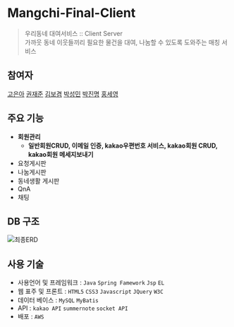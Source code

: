 # Mangchi-Final-Client
>우리동네 대여서비스 :: Client Server  
>가까웃 동네 이웃들끼리 필요한 물건을 대여, 나눔할 수 있도록 도와주는 매칭 서비스

## 참여자
[고은아](https://github.com/EunaGo) [권재준](https://github.com/alikwon) [김보겸](https://github.com/BogyeumKim) [박성민](https://github.com/seongMinS2) [박진명](https://github.com/qkrwlsaud) [홍세영](https://github.com/maiorem)  

## 주요 기능
* **회원관리**  
    * **일반회원CRUD, 이메일 인증, kakao우편번호 서비스, kakao회원 CRUD, kakao회원 메세지보내기**    
* 요청게시판  
* 나눔게시판  
* 동네생활 게시판  
* QnA  
* 채팅  

## DB 구조
![최종ERD](https://user-images.githubusercontent.com/63032830/92091833-430a7b00-ee0c-11ea-92f5-b2bc9c01cfd0.png)

## 사용 기술
* 사용언어 및 프레임워크 : `Java` `Spring Famework` `Jsp` `EL`
* 웹 표주 및 프론트 : `HTML5` `CSS3` `Javascript` `JQuery` `W3C`
* 데이터 베이스 : `MySQL` `MyBatis`
* API : `kakao API` `summernote` `socket API`
* 배포 : `AWS`